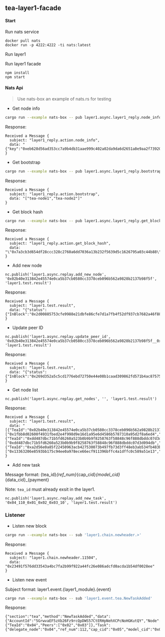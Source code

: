 ## tea-layer1-facade

#### Start

Run nats service
```
docker pull nats
docker run -p 4222:4222 -ti nats:latest
```

Run layer1

Run layer1 facade
```
npm install
npm start
```

#### Nats Api
> Use nats-box an example of nats.rs for testing

- Get node info
```bash
cargo run --example nats-box -- pub layer1.async.layer1_reply.node_info eb628d56ad353cc7a9b4db31aae999c402a02da9da6d2651a8e9aa2f73920b95
```

Response:
```
Received a Message {
  subject: "layer1_reply.action.node_info",
  data: "{"key":"0xeb628d56ad353cc7a9b4db31aae999c402a02da9da6d2651a8e9aa2f73920b95","amt":321}"
}
```

- Get bootstrap
```bash
cargo run --example nats-box -- pub layer1.async.layer1_reply.bootstrap 123
```

Response:
```
Received a Message {
  subject: "layer1_reply.action.bootstrap",
  data: "["tea-node1","tea-node2"]"
}
```

- Get block hash
```bash
cargo run --example nats-box -- pub layer1.async.layer1_reply.get_block_hash 10
```

Response:
```
Received a Message {
  subject: "layer1_reply.action.get_block_hash",
  data: "\"0x7a3cb3d654df28ccc328c2760a6dd7036a13b232f5639d5c1626795a03c44b88\""
}
```

- Add new node
```
nc.publish('layer1.async.replay.add_new_node', '0x02b40e313842e45574e0ca5b37cb0580cc3378ceb096b562a9828b2137b98f5f', 'layer1.test.result')
```

Response:
```
Received a Message {
  subject: "layer1.test.result",
  data: "{"status":{"InBlock":"0x2d00885753cfe9988e21dbfe86cfe7d1a7fb4f52df937cb7682a46f88bc6e10b"},"tea_id":"0x02b40e313842e45574e0ca5b37cb0580cc3378ceb096b562a9828b2137b98f5f"}"
}
```

- Update peer ID
```
nc.publish('layer1.async.replay.update_peer_id', '0x02b40e313842e45574e0ca5b37cb0580cc3378ceb096b562a9828b2137b98f5f__0x1fbb8d02600f4931fbed2e4f998d9e16d1a95e6d4586b5787310a95d2f8a6ed4_0xa555a7e72e9810dde46ca653d56956a2d6e88bb3896038f19674bd3b02d94d18', 'layer1.test.result')
```

Response:
```
Received a Message {
  subject: "layer1.test.result",
  data: "{"status":{"InBlock":"0x269d352a5c5cd1776ebd72750e44e08b1caad309862fd571b4ac87575ae0f10c"},"tea_id":"0x02b40e313842e45574e0ca5b37cb0580cc3378ceb096b562a9828b2137b98f5f"}"
}
```

- Get node list
```
nc.publish('layer1.async.replay.get_nodes', '', 'layer1.test.result')
```

Response:
```
Received a Message {
  subject: "layer1.test.result",
  data: "[{"TeaId":"0x02b40e313842e45574e0ca5b37cb0580cc3378ceb096b562a9828b2137b98f5f","Peers":["0x1fbb8d02600f4931fbed2e4f998d9e16d1a95e6d4586b5787310a95d2f8a6ed4","0xa555a7e72e9810dde46ca653d56956a2d6e88bb3896038f19674bd3b02d94d18"]},{"TeaId":"0xdd487dbc71b5fd6260a523b0b9b9f8258763f58848c96f888dbddc07d3d094db","Peers":["0xdd487dbc71b5fd6260a523b0b9b9f8258763f58848c96f888dbddc07d3d094db","0x316ca2db416e37a37d2d2aa57a07aaffb1ac65ad4bf8fa4367c1e1edce9f60d6"]},{"TeaId":"0xa2d56e0a85f22450963acb427530073b497fb73d3ff48eb3ab534fb483b7e412","Peers":["0x13363206e8593bb175c94ee0a978ece66ecf911396bffc4a1dffc0c589a51e13","0x02b40e313842e45574e0ca5b37cb0580cc3378ceb096b562a9828b2137b98f5f","0x4b60d01ac2e35e9067358342b228d96e2fb0e8ad801d99de34cdbaaa53cd7965"]}]"
}
```

- Add new task

Message format: {tea_id}_{ref_num}_{cap_cid}_{model_cid}_{data_cid}_{payment}

Note: `tea_id` must already exsit in the layer1.

```
nc.publish('layer1.async.replay.add_new_task', '0x04_110_0x01_0x02_0x03_10', 'layer1.test.result')
```

### Listener

- Listen new block
```bash
cargo run --example nats-box -- sub 'layer1.chain.newheader.>'
```

Response:
```
Received a Message {
  subject: "layer1.chain.newheader.11504",
  data: "0x23491f576dd33543a4bc7fa2b99f922a44fc26e086adcfd0acda1b54df0028ee"
}
```

- Listen new event

Subject format: layer1.event.{layer1_module}.{event}

```bash
cargo run --example nats-box -- sub 'layer1.event.tea.NewTaskAdded'
```

Response:
```
{"section":"tea","method":"NewTaskAdded","data":{"AccountId":"5GrwvaEF5zXb26Fz9rcQpDWS57CtERHpNehXCPcNoHGKutQY","Node":{"TeaId":"0x04","Peers":["0x02","0x03"]},"Task":{"delegate_node":"0x04","ref_num":112,"cap_cid":"0x05","model_cid":"0x06","data_cid":"0x07","payment":50}}}
```